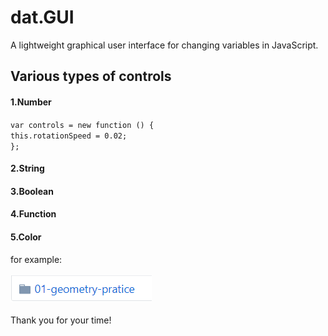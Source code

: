 dat.GUI
===

A lightweight graphical user interface for changing variables in JavaScript.

Various types of controls
---

#### 1.Number
`var controls = new function () {`<br>
    `this.rotationSpeed = 0.02;`<br>
`};`
#### 2.String

#### 3.Boolean

#### 4.Function

#### 5.Color
for example:<br>
<br>
![](https://github.com/CherryTomato1225/DAT505-GitHub/blob/master/session2/03-HowToCopyCase/textures/example.png)
<br>
<br>
Thank you for your time!
